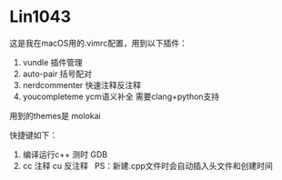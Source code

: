 # Lin1043

这是我在macOS用的.vimrc配置，用到以下插件：
1. vundle 插件管理
2. auto-pair 括号配对
3. nerdcommenter 快速注释反注释
4. youcompleteme ycm语义补全 需要clang+python支持

用到的themes是 molokai

快捷键如下：
1. <F5> 编译运行c++ <F6> 测时 <F7> GDB
2. <leader>cc 注释 <leader>cu 反注释
  
PS：新建.cpp文件时会自动插入头文件和创建时间
